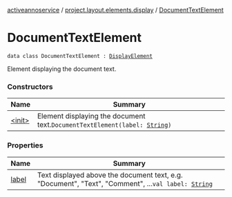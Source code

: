 [activeannoservice](../../index.md) / [project.layout.elements.display](../index.md) / [DocumentTextElement](./index.md)

# DocumentTextElement

`data class DocumentTextElement : `[`DisplayElement`](../-display-element.md)

Element displaying the document text.

### Constructors

| Name | Summary |
|---|---|
| [&lt;init&gt;](-init-.md) | Element displaying the document text.`DocumentTextElement(label: `[`String`](https://kotlinlang.org/api/latest/jvm/stdlib/kotlin/-string/index.html)`)` |

### Properties

| Name | Summary |
|---|---|
| [label](label.md) | Text displayed above the document text, e.g. "Document", "Text", "Comment", ...`val label: `[`String`](https://kotlinlang.org/api/latest/jvm/stdlib/kotlin/-string/index.html) |
